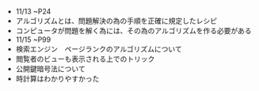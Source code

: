 - 11/13 ~P24
- アルゴリズムとは、問題解決の為の手順を正確に規定したレシピ
- コンピュータが問題を解く為には、その為のアルゴリズムを作る必要がある
- 11/15 ~P99
- 検索エンジン　ページランクのアルゴリズムについて
- 閲覧者のビューも表示される上でのトリック
- 公開鍵暗号法について
- 時計算はわかりやすかった
